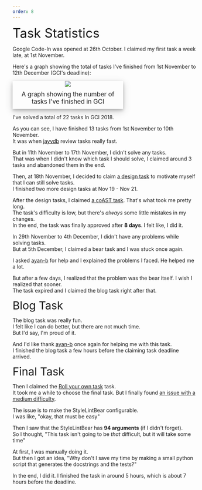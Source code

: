 ```yaml
---
order: 8
---
```


<div style="font-size: 35px">Task Statistics</div>

Google Code-In was opened at 26th October. I claimed my first task a week late, at 1st November.

Here's a graph showing the total of tasks I've finished from 1st November to 12th December (GCI's deadline):

<div style="width: 60%; box-shadow: 0 4px 8px 0 rgba(0, 0, 0, 0.2), 0 6px 20px 0 rgba(0, 0, 0, 0.19); text-align: center; display: inline-block">
<img src="../assets/png/task-graph1.png" style="max-width:100%"></img>
<div style="padding: 10px; font-size: 17px">
A graph showing the number of tasks I've finished in GCI
</div>
</div>

I've solved a total of 22 tasks In GCI 2018.

As you can see, I have finished 13 tasks from 1st November to 10th November. <br>
It was when <a href="https://github.com/jayvdb/">jayvdb</a> review tasks really fast.

But in 11th November to 17th November, I didn't solve any tasks. <br>
That was when I didn't know which task I should solve, I claimed around 3 tasks and abandoned them in the end.

Then, at 18th November, I decided to claim <a href="/task-10">a design task</a> to motivate myself that I can still solve tasks. <br>
I finished two more design tasks at Nov 19 - Nov 21.

After the design tasks, I claimed <a href="/task-17">a coAST task</a>. That's what took me pretty long. <br>
The task's difficulty is low, but there's *always* some little mistakes in my changes. <br>
In the end, the task was finally approved after **8 days**. I felt like, I did it.

In 29th November to 4th December, I didn't have any problems while solving tasks. <br>
But at 5th December, I claimed a bear task and I was stuck once again.

I asked <a href="https://github.com/ayan-b/">ayan-b</a> for help and I explained the problems I faced. He helped me a lot.

But after a few days, I realized that the problem was the bear itself. I wish I realized that sooner.<br>
The task expired and I claimed the blog task right after that.

<div style="font-size: 30px">Blog Task</div>

The blog task was really fun. <br>
I felt like I can do better, but there are not much time.<br>
But I'd say, I'm proud of it.

And I'd like thank <a href="https://github.com/ayan-b/">ayan-b</a> once again for helping me with this task.<br>
I finished the blog task a few hours before the claiming task deadline arrived.

<div style="font-size: 30px">Final Task</div>

Then I claimed the <a href="/task-22">Roll your own task</a> task.<br>
It took me a while to choose the final task.
But I finally found [an issue with a medium difficulty](https://github.com/coala/coala-bears/issues/1922).

The issue is to make the StyleLintBear configurable.<br>
I was like, "okay, that must be easy"

Then I saw that the StyleLintBear has **94 arguments** (if I didn't forget).<br>
So I thought, "This task isn't going to be *that* difficult, but it will take some time"

At first, I was manually doing it.<br>
But then I got an idea, "Why don't I save my time by making a small python script that generates the docstrings and the tests?"

In the end, I did it. I finished the task in around 5 hours, which is about 7 hours before the deadline.
